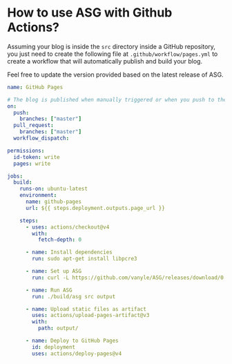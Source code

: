 # How to use ASG with Github Actions?

Assuming your blog is inside the `src` directory inside a GitHub repository,
you just need to create the following file at `.github/workflow/pages.yml` to create
a workflow that will automatically publish and build your blog.

Feel free to update the version provided based on the latest release of ASG.

```yml
name: GitHub Pages

# The blog is published when manually triggered or when you push to the main branch.
on:
  push:
    branches: ["master"]
  pull_request:
    branches: ["master"]
  workflow_dispatch:

permissions:
  id-token: write
  pages: write

jobs:
  build:
    runs-on: ubuntu-latest
    environment:
      name: github-pages
      url: ${{ steps.deployment.outputs.page_url }}

    steps:
      - uses: actions/checkout@v4
        with:
          fetch-depth: 0

      - name: Install dependencies
        run: sudo apt-get install libpcre3

      - name: Set up ASG
        run: curl -L https://github.com/vanyle/ASG/releases/download/0.0.5/asg-0.0.5-linux-amd64.tar.gz > asg.tar.gz && tar xzf asg.tar.gz

      - name: Run ASG
        run: ./build/asg src output

      - name: Upload static files as artifact
        uses: actions/upload-pages-artifact@v3
        with:
          path: output/

      - name: Deploy to GitHub Pages
        id: deployment
        uses: actions/deploy-pages@v4

```